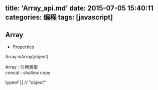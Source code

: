 title: 'Array_api.md'
date: 2015-07-05 15:40:11
categories: 编程
tags: [javascript] 
---
## Array
- Properties
	
Array.isArray(object)


Array : 引用类型  
concat :  shallow copy

typeof []  // "object"